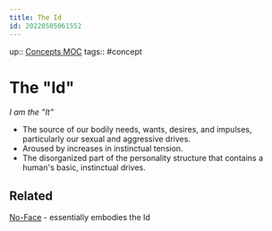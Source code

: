 ```yaml
---
title: The Id
id: 20220505061552
---
```

up:: [Concepts MOC]([[20220923162736]])
tags:: #concept 

# The "Id"
*I am the "It"*  

- The source of our bodily needs, wants, desires, and impulses, particularly our sexual and aggressive drives. 
- Aroused by increases in instinctual tension.
- The disorganized part of the personality structure that contains a human's basic, instinctual drives. 

## Related
[No-Face]([[20220512053552]]) - essentially embodies the Id